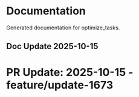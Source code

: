 # Documentation

Generated documentation for optimize_tasks.

## Doc Update 2025-10-15

# PR Update: 2025-10-15 - feature/update-1673
